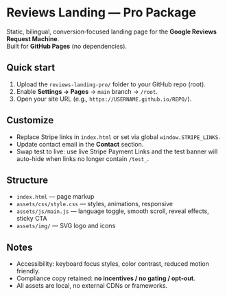 # Reviews Landing — Pro Package

Static, bilingual, conversion‑focused landing page for the **Google Reviews Request Machine**.  
Built for **GitHub Pages** (no dependencies).

## Quick start
1) Upload the `reviews-landing-pro/` folder to your GitHub repo (root).  
2) Enable **Settings → Pages** → `main` branch → `/root`.  
3) Open your site URL (e.g., `https://USERNAME.github.io/REPO/`).

## Customize
- Replace Stripe links in `index.html` or set via global `window.STRIPE_LINKS`.
- Update contact email in the **Contact** section.
- Swap test to live: use live Stripe Payment Links and the test banner will auto-hide when links no longer contain `/test_`.

## Structure
- `index.html` — page markup
- `assets/css/style.css` — styles, animations, responsive
- `assets/js/main.js` — language toggle, smooth scroll, reveal effects, sticky CTA
- `assets/img/` — SVG logo and icons

## Notes
- Accessibility: keyboard focus styles, color contrast, reduced motion friendly.
- Compliance copy retained: **no incentives / no gating / opt‑out**.
- All assets are local, no external CDNs or frameworks.
